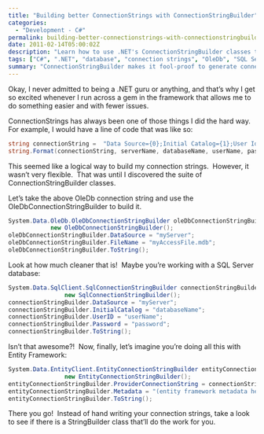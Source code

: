 ```yaml
---
title: "Building better ConnectionStrings with ConnectionStringBuilder"
categories:
  - "Development - C#"
permalink: building-better-connectionstrings-with-connectionstringbuilder
date: 2011-02-14T05:00:02Z
description: "Learn how to use .NET's ConnectionStringBuilder classes to create clean, flexible connection strings for OleDb, SQL Server, and Entity Framework."
tags: ["C#", ".NET", "database", "connection strings", "OleDb", "SQL Server", "Entity Framework"]
summary: "ConnectionStringBuilder makes it fool-proof to generate connection strings."
---
```


Okay, I never admitted to being a .NET guru or anything, and that’s why I get so excited whenever I run across a gem in the framework that allows me to do something easier and with fewer issues.

ConnectionStrings has always been one of those things I did the hard way.  For example, I would have a line of code that was like so:

```csharp
string connectionString =  "Data Source={0};Initial Catalog={1};User Id={2};Password={3};";
string.Format(connectionString, serverName, databaseName, userName, password);
```

This seemed like a logical way to build my connection strings.  However, it wasn’t very flexible.  That was until I discovered the suite of ConnectionStringBuilder classes.

Let’s take the above OleDb connection string and use the OleDbConnectionStringBuilder to build it.

```csharp
System.Data.OleDb.OleDbConnectionStringBuilder oleDbConnectionStringBuilder  =
            new OleDbConnectionStringBuilder();
oleDbConnectionStringBuilder.DataSource = "myServer";
oleDbConnectionStringBuilder.FileName = "myAccessFile.mdb";
oleDbConnectionStringBuilder.ToString();
```

Look at how much cleaner that is!  Maybe you’re working with a SQL Server database:

```csharp
System.Data.SqlClient.SqlConnectionStringBuilder connectionStringBuilder =
                new SqlConnectionStringBuilder();
connectionStringBuilder.DataSource = "myServer";
connectionStringBuilder.InitialCatalog = "databaseName";
connectionStringBuilder.UserID = "userName";
connectionStringBuilder.Password = "password";
connectionStringBuilder.ToString();
```

Isn’t that awesome?!  Now, finally, let’s imagine you’re doing all this with Entity Framework:

```csharp
System.Data.EntityClient.EntityConnectionStringBuilder entityConnectionStringBuilder =
                new EntityConnectionStringBuilder();
entityConnectionStringBuilder.ProviderConnectionString = connectionStringBuilder.ToString();
entityConnectionStringBuilder.Metadata = "(entity framework metadata here)";
entityConnectionStringBuilder.ToString();
```

There you go!  Instead of hand writing your connection strings, take a look to see if there is a StringBuilder class that’ll do the work for you.
